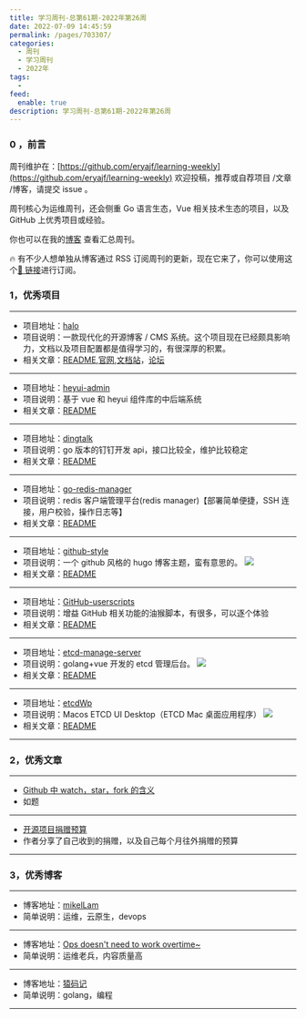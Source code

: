 ```yaml
---
title: 学习周刊-总第61期-2022年第26周
date: 2022-07-09 14:45:59
permalink: /pages/703307/
categories:
  - 周刊
  - 学习周刊
  - 2022年
tags:
  -
feed:
  enable: true
description: 学习周刊-总第61期-2022年第26周
---
```


### 0 ，前言

周刊维护在：[https://github.com/eryajf/learning-weekly](https://github.com/eryajf/learning-weekly) 欢迎投稿，推荐或自荐项目 /文章 /博客，请提交 issue 。

周刊核心为运维周刊，还会侧重 Go 语言生态，Vue 相关技术生态的项目，以及 GitHub 上优秀项目或经验。

你也可以在我的[博客](https://wiki.eryajf.net/learning-weekly/) 查看汇总周刊。

🔥 有不少人想单独从博客通过 RSS 订阅周刊的更新，现在它来了，你可以使用这个[🔗 链接](https://wiki.eryajf.net/learning-weekly.xml)进行订阅。

### 1，优秀项目

---

- 项目地址：[halo](https://github.com/halo-dev/halo)
- 项目说明：一款现代化的开源博客 / CMS 系统。这个项目现在已经颇具影响力，文档以及项目配置都是值得学习的，有很深厚的积累。
- 相关文章：[README](https://github.com/halo-dev/halo#readme),[官网](https://halo.run/),[文档站](https://docs.halo.run/)，[论坛](https://bbs.halo.run/)

---

- 项目地址：[heyui-admin](https://github.com/heyui/heyui-admin)
- 项目说明：基于 vue 和 heyui 组件库的中后端系统
- 相关文章：[README](https://github.com/heyui/heyui-admin#readme)

---

- 项目地址：[dingtalk](https://github.com/zhaoyunxing92/dingtalk)
- 项目说明：go 版本的钉钉开发 api，接口比较全，维护比较稳定
- 相关文章：[README](https://github.com/zhaoyunxing92/dingtalk#readme)

---

- 项目地址：[go-redis-manager](https://github.com/gphper/go-redis-manager)
- 项目说明：redis 客户端管理平台(redis manager)【部署简单便捷，SSH 连接，用户校验，操作日志等】
- 相关文章：[README](https://github.com/gphper/go-redis-manager#readme)

---

- 项目地址：[github-style](https://github.com/MeiK2333/github-style)
- 项目说明：一个 github 风格的 hugo 博客主题，蛮有意思的。
  ![](http://t.eryajf.net/imgs/2022/06/b1cc4b8269277dff.png)
- 相关文章：[README](https://github.com/MeiK2333/github-style#readme)

---

- 项目地址：[GitHub-userscripts](https://github.com/Mottie/GitHub-userscripts)
- 项目说明：增益 GitHub 相关功能的油猴脚本，有很多，可以逐个体验
- 相关文章：[README](https://github.com/Mottie/GitHub-userscripts#readme)

---

- 项目地址：[etcd-manage-server](https://github.com/etcd-manage/etcd-manage-server)
- 项目说明：golang+vue 开发的 etcd 管理后台。
  ![](http://t.eryajf.net/imgs/2022/07/8bf9adf044c62b7e.jpg)
- 相关文章：[README](https://github.com/etcd-manage/etcd-manage-server#readme)

---

- 项目地址：[etcdWp](https://github.com/workpieces/etcdWp)
- 项目说明：Macos ETCD UI Desktop（ETCD Mac 桌面应用程序）
  ![](http://t.eryajf.net/imgs/2022/07/dc4ca43abe904113.png)
- 相关文章：[README](https://github.com/workpieces/etcdWp#readme)

---

### 2，优秀文章

---

- [Github 中 watch，star，fork 的含义](https://gith-test.readthedocs.io/en/latest/githubuse.html)
- 如题

---

- [开源项目捐赠预算](https://www.leavesongs.com/THINK/open-source-sponsor-budget-for-me.html)
- 作者分享了自己收到的捐赠，以及自己每个月往外捐赠的预算

---

### 3，优秀博客

---

- 博客地址：[mikelLam](https://www.ctq6.cn/)
- 简单说明：运维，云原生，devops

---

- 博客地址：[Ops doesn't need to work overtime~](https://nops.icu/)
- 简单说明：运维老兵，内容质量高

---

- 博客地址：[猿码记](https://liuqh.icu/)
- 简单说明：golang，编程

---
